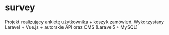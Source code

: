 # survey
Projekt realizujący ankietę użytkownika + koszyk zamówień. Wykorzystany Laravel + Vue.js + autorskie API oraz CMS (Laravel5 + MySQL) 